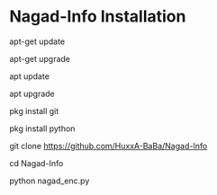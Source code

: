 # Nagad-Info Installation

apt-get update

apt-get upgrade

apt update

apt upgrade

pkg install git

pkg install python

git clone https://github.com/HuxxA-BaBa/Nagad-Info

cd Nagad-Info

python nagad_enc.py
